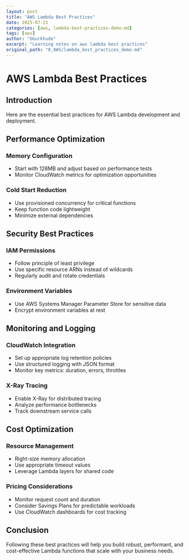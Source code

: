 ```yaml
---
layout: post
title: "AWS Lambda Best Practices"
date: 2025-07-21
categories: [aws, lambda-best-practices-demo-md]
tags: [aws]
author: "GGurkhude"
excerpt: "Learning notes on aws lambda best practices"
original_path: "0_AWS/lambda_best_practices_demo.md"
---
```


# AWS Lambda Best Practices

## Introduction
Here are the essential best practices for AWS Lambda development and deployment.

## Performance Optimization

### Memory Configuration
- Start with 128MB and adjust based on performance tests
- Monitor CloudWatch metrics for optimization opportunities

### Cold Start Reduction
- Use provisioned concurrency for critical functions
- Keep function code lightweight
- Minimize external dependencies

## Security Best Practices

### IAM Permissions
- Follow principle of least privilege
- Use specific resource ARNs instead of wildcards
- Regularly audit and rotate credentials

### Environment Variables
- Use AWS Systems Manager Parameter Store for sensitive data
- Encrypt environment variables at rest

## Monitoring and Logging

### CloudWatch Integration
- Set up appropriate log retention policies
- Use structured logging with JSON format
- Monitor key metrics: duration, errors, throttles

### X-Ray Tracing
- Enable X-Ray for distributed tracing
- Analyze performance bottlenecks
- Track downstream service calls

## Cost Optimization

### Resource Management
- Right-size memory allocation
- Use appropriate timeout values
- Leverage Lambda layers for shared code

### Pricing Considerations
- Monitor request count and duration
- Consider Savings Plans for predictable workloads
- Use CloudWatch dashboards for cost tracking

## Conclusion

Following these best practices will help you build robust, performant, and cost-effective Lambda functions that scale with your business needs.
